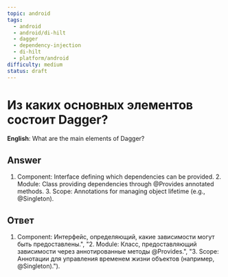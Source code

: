 ```yaml
---
topic: android
tags:
  - android
  - android/di-hilt
  - dagger
  - dependency-injection
  - di-hilt
  - platform/android
difficulty: medium
status: draft
---
```


# Из каких основных элементов состоит Dagger?

**English**: What are the main elements of Dagger?

## Answer

1. Component: Interface defining which dependencies can be provided. 2. Module: Class providing dependencies through @Provides annotated methods. 3. Scope: Annotations for managing object lifetime (e.g., @Singleton).

## Ответ

1. Component: Интерфейс, определяющий, какие зависимости могут быть предоставлены.", "2. Module: Класс, предоставляющий зависимости через аннотированные методы @Provides.", "3. Scope: Аннотации для управления временем жизни объектов (например, @Singleton).").

